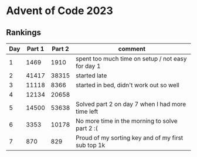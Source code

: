# Advent of Code 2023

## Rankings
| Day | Part 1 | Part 2 | comment                                             |
| --- | ------ | ------ | --------------------------------------------------- |
| 1   | 1469   | 1910   | spent too much time on setup / not easy for day 1   |
| 2   | 41417  | 38315  | started late                                        |
| 3   | 11118  | 8366   | started in bed, didn't work out so well             |
| 4   | 12134  | 20658  |                                                     |
| 5   | 14500  | 53638  | Solved part 2 on day 7 when I had more time left    |
| 6   | 3353   | 10178  | No more time in the morning to solve part 2 :(      |
| 7   | 870    | 829    | Proud of my sorting key and of my first sub top 1k  |
